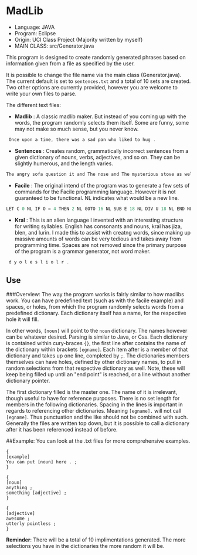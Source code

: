 MadLib
======
* Language: JAVA 
* Program: Eclipse
* Origin: UCI Class Project (Majority written by myself)
* MAIN CLASS: src/Generator.java

This program is designed to create randomly generated phrases based on information given from a file as specified
by the user.

It is possible to change the file name via the main class (Generator.java). The current default is 
set to `sentences.txt` and a total of 10 sets are created. Two other options are currently provided, however you 
are welcome to write your own files to parse.

The different text files:
* **Madlib** : A classic madlib maker. But instead of you coming up with the words, the program randomly selects them itself.
Some are funny, some may not make so much sense, but you never know.

```java
 Once upon a time, there was a sad pan who liked to hug .
```

* **Sentences** : Creates random, grammatically incorrect sentences from a given dictionary of nouns, verbs, adjectives,
and so on. They can be slightly humerous, and the length varies.

```java
The angry sofa question it and The nose and The mysterious stove as well .
```

* **Facile** : The original intend of the program was to generate a few sets of commands for the Facile programming
language. However it is not guaranteed to be functional. NL indicates what would be a new line.

```java
LET C 0 NL IF O = 4 THEN 2 NL GOTO 16 NL SUB E 18 NL DIV U 18 NL END NL GOSUB 13 NL . NL
```

* **Kral** : This is an alien language I invented with an interesting structure for writing syllables. English has
consonants and nouns, kral has jiza, blen, and lurin. I made this to assist with creatng words, since making up 
massive amounts of words can be very tedious and takes away from programming time. Spaces are not removed since
the primary purpose of the program is a grammar generator, not word maker.

```java
 d y o l e s l i o l r .
```
## Use
###Overview:
The way the program works is fairly similar to how madlibs work. You can have predefined text (such as with the 
facile example) and spaces, or holes, from which the program randomly 
selects words from a predefined dictionary. Each dictionary itself has a name, for the respective hole it will fill.

In other words, `[noun]` will point to the `noun` dictionary. The names however can be whatever desired. Parsing is 
similar to Java, or Css. Each dictionary is contained within cury-braces `{}`, the first line after contains the name
of the dictionary within brackets `[egname]`. Each item after is a member of that dictionary and takes up one line,
completed by `;`. The dictionaries members themselves can have holes, defined by other dictionary names, to pull in 
random selections from that respective dictionary as well. Note, these will keep being filled up until an "end point" is
reached, or a line without another dictionary pointer.

The first dictionary filled is the master one. The name of it is irrelevant, though useful to have for reference 
purposes. There is no set length for members in the following dictionaries. Spacing in the lines is important in 
regards to referencing other dictionaries. Meaning `[egname].` will not call `[egname]`. Thus punctuation and the
like should not be combined with such. Generally the files are written top down, but it is possible to call a dictionary
after it has been referenced instead of before.

##Example: 
You can look at the .txt files for more comprehensive examples.

```madlib
{
[example]
You can put [noun] here . ;
}

{
[noun]
anything ;
something [adjective] ;
}

{
[adjective]
awesome ;
utterly pointless ;
}
```

**Reminder**: There will be a total of 10 implimentations generated. The more selections you have in the dictionaries
the more random it will be.
 
